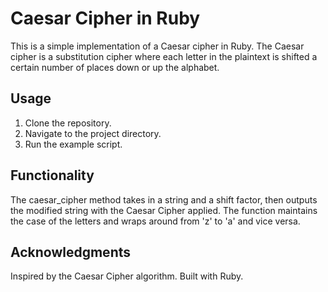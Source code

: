 # Caesar Cipher in Ruby

This is a simple implementation of a Caesar cipher in Ruby. The Caesar cipher is a substitution cipher where each letter in the plaintext is shifted a certain number of places down or up the alphabet.

## Usage

1. Clone the repository.
2. Navigate to the project directory.
3. Run the example script.

## Functionality

The caesar_cipher method takes in a string and a shift factor, then outputs the modified string with the Caesar Cipher applied. The function maintains the case of the letters and wraps around from 'z' to 'a' and vice versa.

## Acknowledgments

Inspired by the Caesar Cipher algorithm.
Built with Ruby.